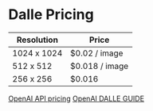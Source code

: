 # Dalle Pricing

| Resolution  | Price          |
| ----------- | -------------- |
| 1024 x 1024 | $0.02 / image  |
| 512 x 512   | $0.018 / image |
| 256 x 256   | $0.016                |

[OpenAI API pricing](https://openai.com/api/pricing/)
[OpenAI DALLE GUIDE](https://beta.openai.com/docs/guides/images/usage)
